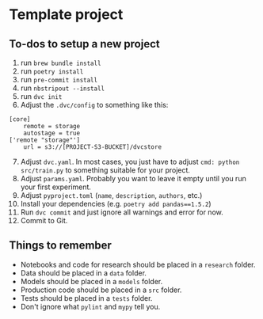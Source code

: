# Template project

## To-dos to setup a new project
1. run `brew bundle install`
2. run `poetry install`
3. run `pre-commit install`
4. run `nbstripout --install`
5. run `dvc init`
6. Adjust the `.dvc/config` to something like this:
```
[core]
    remote = storage
    autostage = true
['remote "storage"']
    url = s3://[PROJECT-S3-BUCKET]/dvcstore
```
7. Adjust `dvc.yaml`. In most cases, you just have to adjust `cmd: python src/train.py` to something suitable for your project.
8. Adjust `params.yaml`. Probably you want to leave it empty until you run your first experiment.
9. Adjust `pyproject.toml` (`name`, `description`, `authors`, etc.)
10. Install your dependencies (e.g. `poetry add pandas==1.5.2`)
11. Run `dvc commit` and just ignore all warnings and error for now.
12. Commit to Git.

## Things to remember
* Notebooks and code for research should be placed in a `research` folder.
* Data should be placed in a `data` folder.
* Models should be placed in a `models` folder.
* Production code should be placed in a `src` folder.
* Tests should be placed in a `tests` folder.
* Don't ignore what `pylint` and `mypy` tell you.
